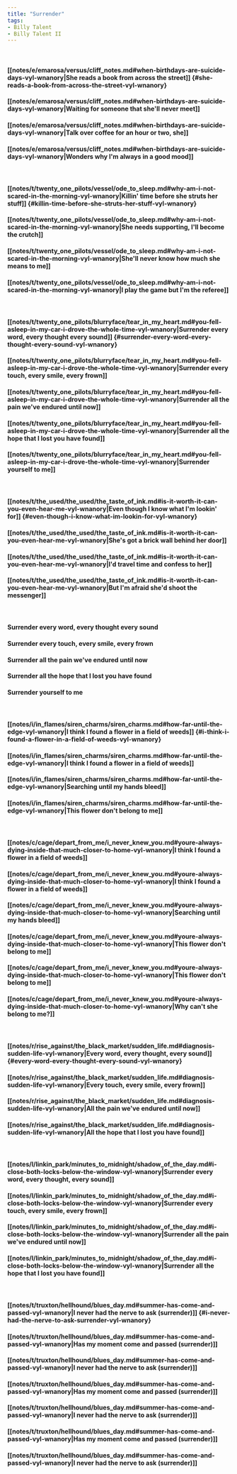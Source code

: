 ```yaml
---
title: "Surrender"
tags:
- Billy Talent
- Billy Talent II
---
```

&nbsp;
#### [[notes/e/emarosa/versus/cliff_notes.md#when-birthdays-are-suicide-days-vyl-wnanory|She reads a book from across the street]] {#she-reads-a-book-from-across-the-street-vyl-wnanory}
#### [[notes/e/emarosa/versus/cliff_notes.md#when-birthdays-are-suicide-days-vyl-wnanory|Waiting for someone that she'll never meet]]
#### [[notes/e/emarosa/versus/cliff_notes.md#when-birthdays-are-suicide-days-vyl-wnanory|Talk over coffee for an hour or two, she]]
#### [[notes/e/emarosa/versus/cliff_notes.md#when-birthdays-are-suicide-days-vyl-wnanory|Wonders why I'm always in a good mood]]
&nbsp;
#### [[notes/t/twenty_one_pilots/vessel/ode_to_sleep.md#why-am-i-not-scared-in-the-morning-vyl-wnanory|Killin' time before she struts her stuff]] {#killin-time-before-she-struts-her-stuff-vyl-wnanory}
#### [[notes/t/twenty_one_pilots/vessel/ode_to_sleep.md#why-am-i-not-scared-in-the-morning-vyl-wnanory|She needs supporting, I'll become the crutch]]
#### [[notes/t/twenty_one_pilots/vessel/ode_to_sleep.md#why-am-i-not-scared-in-the-morning-vyl-wnanory|She'll never know how much she means to me]]
#### [[notes/t/twenty_one_pilots/vessel/ode_to_sleep.md#why-am-i-not-scared-in-the-morning-vyl-wnanory|I play the game but I'm the referee]]
&nbsp;
#### [[notes/t/twenty_one_pilots/blurryface/tear_in_my_heart.md#you-fell-asleep-in-my-car-i-drove-the-whole-time-vyl-wnanory|Surrender every word, every thought every sound]] {#surrender-every-word-every-thought-every-sound-vyl-wnanory}
#### [[notes/t/twenty_one_pilots/blurryface/tear_in_my_heart.md#you-fell-asleep-in-my-car-i-drove-the-whole-time-vyl-wnanory|Surrender every touch, every smile, every frown]]
#### [[notes/t/twenty_one_pilots/blurryface/tear_in_my_heart.md#you-fell-asleep-in-my-car-i-drove-the-whole-time-vyl-wnanory|Surrender all the pain we've endured until now]]
#### [[notes/t/twenty_one_pilots/blurryface/tear_in_my_heart.md#you-fell-asleep-in-my-car-i-drove-the-whole-time-vyl-wnanory|Surrender all the hope that I lost you have found]]
#### [[notes/t/twenty_one_pilots/blurryface/tear_in_my_heart.md#you-fell-asleep-in-my-car-i-drove-the-whole-time-vyl-wnanory|Surrender yourself to me]]
&nbsp;
#### [[notes/t/the_used/the_used/the_taste_of_ink.md#is-it-worth-it-can-you-even-hear-me-vyl-wnanory|Even though I know what I'm lookin' for]] {#even-though-i-know-what-im-lookin-for-vyl-wnanory}
#### [[notes/t/the_used/the_used/the_taste_of_ink.md#is-it-worth-it-can-you-even-hear-me-vyl-wnanory|She's got a brick wall behind her door]]
#### [[notes/t/the_used/the_used/the_taste_of_ink.md#is-it-worth-it-can-you-even-hear-me-vyl-wnanory|I'd travel time and confess to her]]
#### [[notes/t/the_used/the_used/the_taste_of_ink.md#is-it-worth-it-can-you-even-hear-me-vyl-wnanory|But I'm afraid she'd shoot the messenger]]
&nbsp;
#### Surrender every word, every thought every sound
#### Surrender every touch, every smile, every frown
#### Surrender all the pain we've endured until now
#### Surrender all the hope that I lost you have found
#### Surrender yourself to me
&nbsp;
#### [[notes/i/in_flames/siren_charms/siren_charms.md#how-far-until-the-edge-vyl-wnanory|I think I found a flower in a field of weeds]] {#i-think-i-found-a-flower-in-a-field-of-weeds-vyl-wnanory}
#### [[notes/i/in_flames/siren_charms/siren_charms.md#how-far-until-the-edge-vyl-wnanory|I think I found a flower in a field of weeds]]
#### [[notes/i/in_flames/siren_charms/siren_charms.md#how-far-until-the-edge-vyl-wnanory|Searching until my hands bleed]]
#### [[notes/i/in_flames/siren_charms/siren_charms.md#how-far-until-the-edge-vyl-wnanory|This flower don't belong to me]]
&nbsp;
#### [[notes/c/cage/depart_from_me/i_never_knew_you.md#youre-always-dying-inside-that-much-closer-to-home-vyl-wnanory|I think I found a flower in a field of weeds]]
#### [[notes/c/cage/depart_from_me/i_never_knew_you.md#youre-always-dying-inside-that-much-closer-to-home-vyl-wnanory|I think I found a flower in a field of weeds]]
#### [[notes/c/cage/depart_from_me/i_never_knew_you.md#youre-always-dying-inside-that-much-closer-to-home-vyl-wnanory|Searching until my hands bleed]]
#### [[notes/c/cage/depart_from_me/i_never_knew_you.md#youre-always-dying-inside-that-much-closer-to-home-vyl-wnanory|This flower don't belong to me]]
#### [[notes/c/cage/depart_from_me/i_never_knew_you.md#youre-always-dying-inside-that-much-closer-to-home-vyl-wnanory|This flower don't belong to me]]
#### [[notes/c/cage/depart_from_me/i_never_knew_you.md#youre-always-dying-inside-that-much-closer-to-home-vyl-wnanory|Why can't she belong to me?]]
&nbsp;
#### [[notes/r/rise_against/the_black_market/sudden_life.md#diagnosis-sudden-life-vyl-wnanory|Every word, every thought, every sound]] {#every-word-every-thought-every-sound-vyl-wnanory}
#### [[notes/r/rise_against/the_black_market/sudden_life.md#diagnosis-sudden-life-vyl-wnanory|Every touch, every smile, every frown]]
#### [[notes/r/rise_against/the_black_market/sudden_life.md#diagnosis-sudden-life-vyl-wnanory|All the pain we've endured until now]]
#### [[notes/r/rise_against/the_black_market/sudden_life.md#diagnosis-sudden-life-vyl-wnanory|All the hope that I lost you have found]]
&nbsp;
#### [[notes/l/linkin_park/minutes_to_midnight/shadow_of_the_day.md#i-close-both-locks-below-the-window-vyl-wnanory|Surrender every word, every thought, every sound]]
#### [[notes/l/linkin_park/minutes_to_midnight/shadow_of_the_day.md#i-close-both-locks-below-the-window-vyl-wnanory|Surrender every touch, every smile, every frown]]
#### [[notes/l/linkin_park/minutes_to_midnight/shadow_of_the_day.md#i-close-both-locks-below-the-window-vyl-wnanory|Surrender all the pain we've endured until now]]
#### [[notes/l/linkin_park/minutes_to_midnight/shadow_of_the_day.md#i-close-both-locks-below-the-window-vyl-wnanory|Surrender all the hope that I lost you have found]]
&nbsp;
#### [[notes/t/truxton/hellhound/blues_day.md#summer-has-come-and-passed-vyl-wnanory|I never had the nerve to ask (surrender)]] {#i-never-had-the-nerve-to-ask-surrender-vyl-wnanory}
#### [[notes/t/truxton/hellhound/blues_day.md#summer-has-come-and-passed-vyl-wnanory|Has my moment come and passed (surrender)]]
#### [[notes/t/truxton/hellhound/blues_day.md#summer-has-come-and-passed-vyl-wnanory|I never had the nerve to ask (surrender)]]
#### [[notes/t/truxton/hellhound/blues_day.md#summer-has-come-and-passed-vyl-wnanory|Has my moment come and passed (surrender)]]
#### [[notes/t/truxton/hellhound/blues_day.md#summer-has-come-and-passed-vyl-wnanory|I never had the nerve to ask (surrender)]]
#### [[notes/t/truxton/hellhound/blues_day.md#summer-has-come-and-passed-vyl-wnanory|Has my moment come and passed (surrender)]]
#### [[notes/t/truxton/hellhound/blues_day.md#summer-has-come-and-passed-vyl-wnanory|I never had the nerve to ask (surrender)]]
